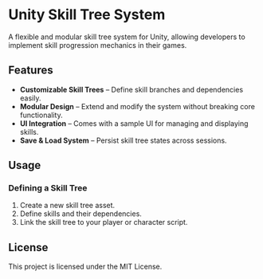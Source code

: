 # Unity Skill Tree System

A flexible and modular skill tree system for Unity, allowing developers to implement skill progression mechanics in their games.

## Features

- **Customizable Skill Trees** – Define skill branches and dependencies easily.
- **Modular Design** – Extend and modify the system without breaking core functionality.
- **UI Integration** – Comes with a sample UI for managing and displaying skills.
- **Save & Load System** – Persist skill tree states across sessions.

## Usage

### Defining a Skill Tree
1. Create a new skill tree asset.
2. Define skills and their dependencies.
3. Link the skill tree to your player or character script.

## License

This project is licensed under the MIT License.
